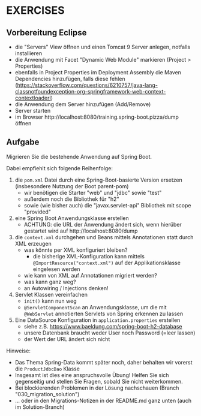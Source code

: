 # EXERCISES

## Vorbereitung Eclipse

- die "Servers" View öffnen und einen Tomcat 9 Server anlegen, notfalls installieren
- die Anwendung mit Facet "Dynamic Web Module" markieren (Project > Properties)
- ebenfalls in Project Properties im Deployment Assembly die Maven Dependencies
  hinzufügen, falls diese
  fehlen (https://stackoverflow.com/questions/6210757/java-lang-classnotfoundexception-org-springframework-web-context-contextloaderl)
- die Anwendung dem Server hinzufügen (Add/Remove)
- Server starten
- im Browser http://localhost:8080/training.spring-boot.pizza/dump öffnen

## Aufgabe

Migrieren Sie die bestehende Anwendung auf Spring Boot.

Dabei empfiehlt sich folgende Reihenfolge:

1. die `pom.xml` Datei durch eine Spring-Boot-basierte Version ersetzen (insbesondere Nutzung der Boot parent-pom)
    - wir benötigen die Starter "web" und "jdbc" sowie "test"
    - außerdem noch die Bibliothek für "h2"
    - sowie (wie bisher auch) die "javax.servlet-api" Bibliothek mit scope "provided"
2. eine Spring Boot Anwendungsklasse erstellen
    - ACHTUNG: die URL der Anwendung ändert sich, wenn hierüber gestartet wird auf http://localhost:8080/dump
3. die `context.xml` durchgehen und Beans mittels Annotationen statt durch XML erzeugen
    - was könnte per XML konfiguriert bleiben?
        - die bisherige XML-Konfiguration kann mittels `@ImportResource("context.xml")` auf der Applikationsklasse
          eingelesen werden
    - wie kann von XML auf Annotationen migriert werden?
    - was kann ganz weg?
    - an Autowiring / Injections denken!
4. Servlet Klassen vereinfachen
    - `init()` kann nun weg
    - `@ServletComponentScan` an Anwendungsklasse, um die mit `@WebServlet` annotierten Servlets von Spring erkennen zu
      lassen
5. Eine DataSource Konfiguration in `application.properties` erstellen
    - siehe z.B. https://www.baeldung.com/spring-boot-h2-database
    - unsere Datenbank braucht weder User noch Password (=leer lassen)
    - der Wert der URL ändert sich nicht

Hinweise:

- Das Thema Spring-Data kommt später noch, daher behalten wir vorerst die `ProductJdbcDao` Klasse
- Insgesamt ist dies eine anspruchsvolle Übung! Helfen Sie sich gegenseitig und stellen Sie
  Fragen, sobald Sie nicht weiterkommen.
- Bei blockierenden Problemen in der Lösung nachschauen (Branch "030_migration_solution")
- ... oder in den Migrations-Notizen in der README.md ganz unten (auch im Solution-Branch) 